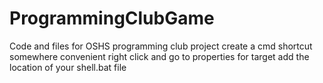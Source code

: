 # ProgrammingClubGame
Code and files for OSHS programming club project
create a cmd shortcut somewhere convenient
right click and go to properties
for target add the location of your shell.bat file
